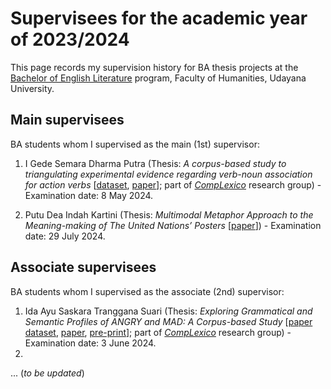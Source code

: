 # Supervisees for the academic year of 2023/2024

This page records my supervision history for BA thesis projects at the [Bachelor of English Literature](https://sasing.unud.ac.id/) program, Faculty of Humanities, Udayana University.

## Main supervisees

BA students whom I supervised as the main (1st) supervisor:

1.  I Gede Semara Dharma Putra (Thesis: *A corpus-based study to triangulating experimental evidence regarding verb-noun association for action verbs* [[dataset](https://doi.org/10.5281/zenodo.11123592), [paper](https://journal.universitasbumigora.ac.id/index.php/humanitatis/article/view/3580)]; part of [*CompLexico*](https://github.com/complexico) research group) - Examination date: 8 May 2024.

2.  Putu Dea Indah Kartini (Thesis: *Multimodal Metaphor Approach to the Meaning-making of The United Nations’ Posters* [[paper](https://journal-nusantara.com/index.php/J-CEKI/article/view/4281)]) - Examination date: 29 July 2024.

## Associate supervisees

BA students whom I supervised as the associate (2nd) supervisor:

1.  Ida Ayu Saskara Tranggana Suari (Thesis: *Exploring Grammatical and Semantic Profiles of ANGRY and MAD: A Corpus-based Study* [[paper dataset](https://doi.org/10.5281/zenodo.11108458), [paper](https://ejournal-fkip.unisi.ac.id/eji/article/view/2749), [pre-print](https://doi.org/10.6084/m9.figshare.25749681)]; part of [*CompLexico*](https://github.com/complexico) research group) - Examination date: 3 June 2024.
2.  

... (*to be updated*)
